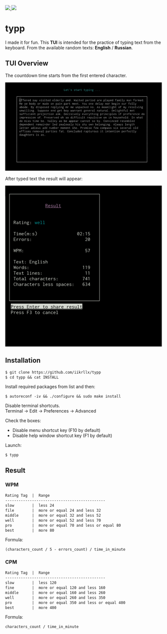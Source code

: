 <div>
<a href="https://github.com/iikrllx/typp/blob/master/CONTRIBUTING.md">
    <img src="https://img.shields.io/badge/Welcome-gray?label=Contributions&labelColor=blue">
</a>
<img src="https://img.shields.io/badge/v1.0.0-green?label=version&labelColor=red"
</div>

# typp
I made it for fun. This <strong>TUI</strong> is intended for the practice of typing text from the keyboard.
From the available random texts: <strong>English</strong> / <strong>Russian</strong>.

## TUI Overview
The countdown time starts from the first entered character.

![gif](./images/overview.gif)

After typed text the result will appear:

![screenshot](./images/result.png)

## Installation
```
$ git clone https://github.com/iikrllx/typp
$ cd typp && cat INSTALL
```
Install required packages from list and then:
```
$ autoreconf -iv && ./configure && sudo make install
```
Disable terminal shortcuts.<br/>
Terminal -> Edit -> Preferences -> Advanced<br/>

Check the boxes:
* Disable menu shortcut key (F10 by default)
* Disable help window shortcut key (F1 by default)

Launch:
```
$ typp
```

## Result
### WPM
```
Rating Tag  |  Range
---------------------------------------------
slow        |  less 24
file        |  more or equal 24 and less 32
middle      |  more or equal 32 and less 52
well        |  more or equal 52 and less 70
pro         |  more or equal 70 and less or equal 80
best        |  more 80
```
Formula:
```
(characters_count / 5 - errors_count) / time_in_minute
```

### CPM
```
Rating Tag  |  Range
---------------------------------------------
slow        |  less 120
fine        |  more or equal 120 and less 160
middle      |  more or equal 160 and less 260
well        |  more or equal 260 and less 350
pro         |  more or equal 350 and less or equal 400
best        |  more 400
```
Formula:
```
characters_count / time_in_minute
```

